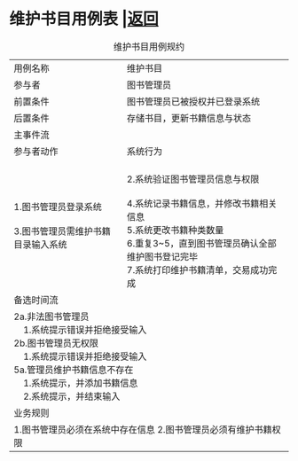 # 维护书目用例表 |[返回](./README.md)

<table>
<caption>维护书目用例规约</caption>
<tr>
    <td>用例名称</td><td>维护书目</td>
</tr>
<tr>
    <td>参与者</td><td>图书管理员</td>
</tr>
<tr>
    <td>前置条件</td><td>图书管理员已被授权并已登录系统</td>
</tr>
<tr>
    <td>后置条件</td><td>存储书目，更新书籍信息与状态</td>
</tr>
<tr>
    <td colspan="2">主事件流</td>
</tr>
<tr>
    <td>参与者动作</td>
    <td>系统行为</td>
</tr>
<tr>
    <td>
        1.图书管理员登录系统<br><br>
        3.图书管理员需维护书籍目录输入系统
    </td>
    <td><br>
        2.系统验证图书管理员信息与权限<br><br>
        4.系统记录书籍信息，并修改书籍相关信息<br>
        5.系统更改书籍种类数量<br>
        6.重复3~5，直到图书管理员确认全部维护图书登记完毕<br>
        7.系统打印维护书籍清单，交易成功完成
    </td>
</tr>
<tr>
    <td colspan="2">备选时间流</td>
</tr>
<tr>
<td colspan="2">
    2a.非法图书管理员<br>
    &nbsp;&nbsp;&nbsp;&nbsp;1.系统提示错误并拒绝接受输入<br>
    2b.图书管理员无权限<br>
    &nbsp;&nbsp;&nbsp;&nbsp;1.系统提示错误并拒绝接受输入<br>
    5a.管理员维护书籍信息不存在<br>
        &nbsp;&nbsp;&nbsp;&nbsp;1.系统提示，并添加书籍信息<br>
        &nbsp;&nbsp;&nbsp;&nbsp;2.系统提示，并结束输入<br>
</td>
</tr>
<tr>
    <td colspan="2">业务规则</td>
</tr>
<tr>
    <td colspan="2">
        1.图书管理员必须在系统中存在信息
        2.图书管理员必须有维护书籍权限
    </td>
</tr>
</table>